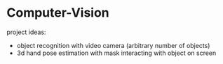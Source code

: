 # Computer-Vision
project ideas:
- object recognition with video camera (arbitrary number of objects)
- 3d hand pose estimation with mask interacting with object on screen
